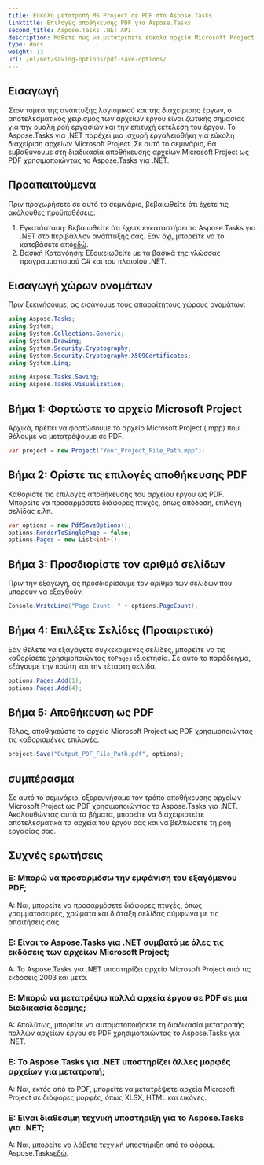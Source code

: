 ```yaml
---
title: Εύκολη μετατροπή MS Project σε PDF στο Aspose.Tasks
linktitle: Επιλογές αποθήκευσης PDF για Aspose.Tasks
second_title: Aspose.Tasks .NET API
description: Μάθετε πώς να μετατρέπετε εύκολα αρχεία Microsoft Project σε PDF χρησιμοποιώντας το Aspose.Tasks για .NET. Βελτιώστε τη ροή εργασιών διαχείρισης του έργου σας.
type: docs
weight: 13
url: /el/net/saving-options/pdf-save-options/
---
```

## Εισαγωγή
Στον τομέα της ανάπτυξης λογισμικού και της διαχείρισης έργων, ο αποτελεσματικός χειρισμός των αρχείων έργου είναι ζωτικής σημασίας για την ομαλή ροή εργασιών και την επιτυχή εκτέλεση του έργου. Το Aspose.Tasks για .NET παρέχει μια ισχυρή εργαλειοθήκη για εύκολη διαχείριση αρχείων Microsoft Project. Σε αυτό το σεμινάριο, θα εμβαθύνουμε στη διαδικασία αποθήκευσης αρχείων Microsoft Project ως PDF χρησιμοποιώντας το Aspose.Tasks για .NET. 
## Προαπαιτούμενα
Πριν προχωρήσετε σε αυτό το σεμινάριο, βεβαιωθείτε ότι έχετε τις ακόλουθες προϋποθέσεις:
1.  Εγκατάσταση: Βεβαιωθείτε ότι έχετε εγκαταστήσει το Aspose.Tasks για .NET στο περιβάλλον ανάπτυξης σας. Εάν όχι, μπορείτε να το κατεβάσετε από[εδώ](https://releases.aspose.com/tasks/net/).
2. Βασική Κατανόηση: Εξοικειωθείτε με τα βασικά της γλώσσας προγραμματισμού C# και του πλαισίου .NET.

## Εισαγωγή χώρων ονομάτων
Πριν ξεκινήσουμε, ας εισάγουμε τους απαραίτητους χώρους ονομάτων:
```csharp
using Aspose.Tasks;
using System;
using System.Collections.Generic;
using System.Drawing;
using System.Security.Cryptography;
using System.Security.Cryptography.X509Certificates;
using System.Linq;

using Aspose.Tasks.Saving;
using Aspose.Tasks.Visualization;
```

## Βήμα 1: Φορτώστε το αρχείο Microsoft Project
Αρχικά, πρέπει να φορτώσουμε το αρχείο Microsoft Project (.mpp) που θέλουμε να μετατρέψουμε σε PDF.
```csharp
var project = new Project("Your_Project_File_Path.mpp");
```
## Βήμα 2: Ορίστε τις επιλογές αποθήκευσης PDF
Καθορίστε τις επιλογές αποθήκευσης του αρχείου έργου ως PDF. Μπορείτε να προσαρμόσετε διάφορες πτυχές, όπως απόδοση, επιλογή σελίδας κ.λπ.
```csharp
var options = new PdfSaveOptions();
options.RenderToSinglePage = false;
options.Pages = new List<int>();
```
## Βήμα 3: Προσδιορίστε τον αριθμό σελίδων
Πριν την εξαγωγή, ας προσδιορίσουμε τον αριθμό των σελίδων που μπορούν να εξαχθούν.
```csharp
Console.WriteLine("Page Count: " + options.PageCount);
```
## Βήμα 4: Επιλέξτε Σελίδες (Προαιρετικό)
 Εάν θέλετε να εξαγάγετε συγκεκριμένες σελίδες, μπορείτε να τις καθορίσετε χρησιμοποιώντας το`Pages` ιδιοκτησία. Σε αυτό το παράδειγμα, εξάγουμε την πρώτη και την τέταρτη σελίδα.
```csharp
options.Pages.Add(1);
options.Pages.Add(4);
```
## Βήμα 5: Αποθήκευση ως PDF
Τέλος, αποθηκεύστε το αρχείο Microsoft Project ως PDF χρησιμοποιώντας τις καθορισμένες επιλογές.
```csharp
project.Save("Output_PDF_File_Path.pdf", options);
```

## συμπέρασμα
Σε αυτό το σεμινάριο, εξερευνήσαμε τον τρόπο αποθήκευσης αρχείων Microsoft Project ως PDF χρησιμοποιώντας το Aspose.Tasks για .NET. Ακολουθώντας αυτά τα βήματα, μπορείτε να διαχειριστείτε αποτελεσματικά τα αρχεία του έργου σας και να βελτιώσετε τη ροή εργασίας σας.
## Συχνές ερωτήσεις
### Ε: Μπορώ να προσαρμόσω την εμφάνιση του εξαγόμενου PDF;
Α: Ναι, μπορείτε να προσαρμόσετε διάφορες πτυχές, όπως γραμματοσειρές, χρώματα και διάταξη σελίδας σύμφωνα με τις απαιτήσεις σας.
### Ε: Είναι το Aspose.Tasks για .NET συμβατό με όλες τις εκδόσεις των αρχείων Microsoft Project;
Α: Το Aspose.Tasks για .NET υποστηρίζει αρχεία Microsoft Project από τις εκδόσεις 2003 και μετά.
### Ε: Μπορώ να μετατρέψω πολλά αρχεία έργου σε PDF σε μια διαδικασία δέσμης;
Α: Απολύτως, μπορείτε να αυτοματοποιήσετε τη διαδικασία μετατροπής πολλών αρχείων έργου σε PDF χρησιμοποιώντας το Aspose.Tasks για .NET.
### Ε: Το Aspose.Tasks για .NET υποστηρίζει άλλες μορφές αρχείων για μετατροπή;
Α: Ναι, εκτός από το PDF, μπορείτε να μετατρέψετε αρχεία Microsoft Project σε διάφορες μορφές, όπως XLSX, HTML και εικόνες.
### Ε: Είναι διαθέσιμη τεχνική υποστήριξη για το Aspose.Tasks για .NET;
 Α: Ναι, μπορείτε να λάβετε τεχνική υποστήριξη από το φόρουμ Aspose.Tasks[εδώ](https://forum.aspose.com/c/tasks/15).